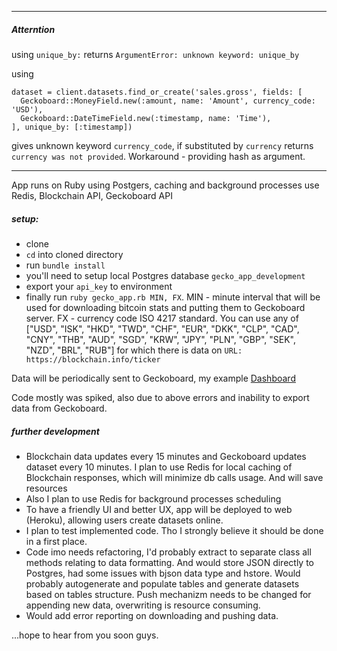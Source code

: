 ___
##### Atterntion

using `unique_by:` returns `ArgumentError: unknown keyword: unique_by`

using
```
dataset = client.datasets.find_or_create('sales.gross', fields: [
  Geckoboard::MoneyField.new(:amount, name: 'Amount', currency_code: 'USD'),
  Geckoboard::DateTimeField.new(:timestamp, name: 'Time'),
], unique_by: [:timestamp])
```
gives unknown keyword `currency_code`, if substituted by `currency` returns `currency was not provided`. Workaround - providing hash as argument.
___

App runs on Ruby using Postgers, caching and background processes use Redis, Blockchain API, Geckoboard API

##### setup:
- clone
- `cd` into cloned directory
- run `bundle install`
- you'll need to setup local Postgres database `gecko_app_development`
- export your `api_key` to environment
- finally run `ruby gecko_app.rb MIN, FX`. MIN - minute interval that will be used for downloading bitcoin stats and putting them to Geckoboard server. FX - currency code  ISO 4217 standard. You can use any of ["USD", "ISK", "HKD", "TWD", "CHF", "EUR", "DKK", "CLP", "CAD", "CNY", "THB", "AUD", "SGD", "KRW", "JPY", "PLN", "GBP", "SEK", "NZD", "BRL", "RUB"] for which there is data on `URL: https://blockchain.info/ticker`

Data will be periodically sent to Geckoboard, my example [Dashboard](https://vasilievvv.geckoboard.com/dashboards/CB666CFD581B95DB)

Code mostly was spiked, also due to above errors and inability to export data from Geckoboard.

##### further development
* Blockchain data updates every 15 minutes and Geckoboard updates dataset every 10 minutes. I plan to use Redis for local caching of Blockchain responses, which will minimize db calls usage. And will save resources
* Also I plan to use Redis for background processes scheduling
* To have a friendly UI and better UX, app will be deployed to web (Heroku), allowing users create datasets online.
* I plan to test implemented code. Tho I strongly believe it should be done in a first place.
* Code imo needs refactoring, I'd probably extract to separate class all methods relating to data formatting. And would store JSON directly to Postgres, had some issues with bjson data type and hstore. Would probably autogenerate and populate tables and generate datasets based on tables structure. Push mechanizm needs to be changed for appending new data, overwriting is resource consuming.
* Would add error reporting on downloading and pushing data.

...hope to hear from you soon guys.


